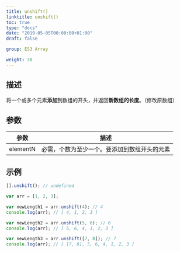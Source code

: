 ```yaml
---
title: unshift()
linktitle: unshift()
toc: true
type: "docs"
date: "2019-05-05T00:00:00+01:00"
draft: false

group: ES3 Array

weight: 30
---
```


## 描述

将一个或多个元素**添加**到数组的开头，并返回**新数组的长度**。（修改原数组）

## 参数

| 参数     | 描述                                         |
| -------- | -------------------------------------------- |
| elementN | 必需，个数为至少一个。要添加到数组开头的元素 |

## 示例

```js
[].unshift(); // undefined

var arr = [1, 2, 3];

var newLength1 = arr.unshift(4); // 4
console.log(arr); // [ 4, 1, 2, 3 ]

var newLength2 = arr.unshift(5, 6); // 6
console.log(arr); // [ 5, 6, 4, 1, 2, 3 ]

var newLength3 = arr.unshift([7, 8]); // 7
console.log(arr); // [ [7, 8], 5, 6, 4, 1, 2, 3 ]
```
